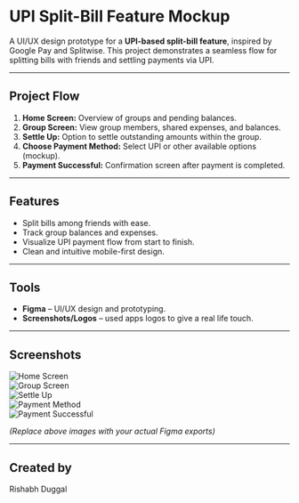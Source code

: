 # UPI Split-Bill Feature Mockup

A UI/UX design prototype for a **UPI-based split-bill feature**, inspired by Google Pay and Splitwise. This project demonstrates a seamless flow for splitting bills with friends and settling payments via UPI.

---

## Project Flow
1. **Home Screen:** Overview of groups and pending balances.  
2. **Group Screen:** View group members, shared expenses, and balances.  
3. **Settle Up:** Option to settle outstanding amounts within the group.  
4. **Choose Payment Method:** Select UPI or other available options (mockup).  
5. **Payment Successful:** Confirmation screen after payment is completed.

---

## Features
- Split bills among friends with ease.  
- Track group balances and expenses.  
- Visualize UPI payment flow from start to finish.  
- Clean and intuitive mobile-first design.

---

## Tools
- **Figma** – UI/UX design and prototyping.  
- **Screenshots/Logos** – used apps logos to give a real life touch.

---

## Screenshots
![Home Screen](screenshots/home.png)  
![Group Screen](screenshots/group.png)  
![Settle Up](screenshots/settle_up.png)  
![Payment Method](screenshots/payment_method.png)  
![Payment Successful](screenshots/payment_success.png)

*(Replace above images with your actual Figma exports)*

---

## Created by
Rishabh Duggal

